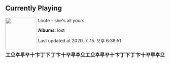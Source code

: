 ## Currently Playing

<img align="left" width="100" src="https://lh3.googleusercontent.com/9ilraY4HmVAcSYYM-HhkSO3aSVmrDaQnOXRK1E-yQg-cs4S-3M60WLs_1a85chocWvwuC0UjiWx0EgV3">

Loote - she's all yours

**Albums**: lost

Last updated at 2020. 7. 15. 오후 6:39:51

### 工으후루꾸十卞丁下丁卞十꾸루후으工으후루꾸十卞丁下丁卞十꾸루후으

<!--
**20chan/20chan** is a ✨ _special_ ✨ repository because its `README.md` (this file) appears on your GitHub profile.

Here are some ideas to get you started:

- 🔭 I’m currently working on ...
- 🌱 I’m currently learning ...
- 👯 I’m looking to collaborate on ...
- 🤔 I’m looking for help with ...
- 💬 Ask me about ...
- 📫 How to reach me: ...
- 😄 Pronouns: ...
- ⚡ Fun fact: ...
-->
